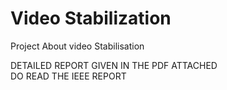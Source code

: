 # Video Stabilization
Project About video Stabilisation

DETAILED REPORT GIVEN IN THE PDF ATTACHED   
DO READ THE IEEE REPORT
